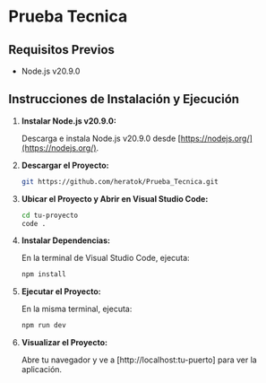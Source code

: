 # Prueba Tecnica

## Requisitos Previos

- Node.js v20.9.0

## Instrucciones de Instalación y Ejecución

1. **Instalar Node.js v20.9.0:**

   Descarga e instala Node.js v20.9.0 desde [https://nodejs.org/](https://nodejs.org/).

2. **Descargar el Proyecto:**

   ```bash
   git https://github.com/heratok/Prueba_Tecnica.git
   ```

3. **Ubicar el Proyecto y Abrir en Visual Studio Code:**

   ```bash
   cd tu-proyecto
   code .
   ```

4. **Instalar Dependencias:**

   En la terminal de Visual Studio Code, ejecuta:

   ```bash
   npm install
   ```

5. **Ejecutar el Proyecto:**

   En la misma terminal, ejecuta:

   ```bash
   npm run dev
   ```

6. **Visualizar el Proyecto:**

   Abre tu navegador y ve a [http://localhost:tu-puerto] para ver la aplicación.
